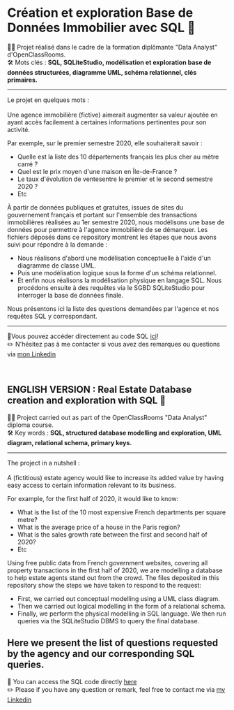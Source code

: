 # Création et exploration Base de Données Immobilier avec SQL 🏡

👨‍🎓 Projet réalisé dans le cadre de la formation diplômante "Data Analyst" d'OpenClassRooms.<br>
🛠 Mots clés : **SQL, SQLiteStudio, modélisation et exploration base de données structurées, diagramme UML, schéma relationnel, clés primaires.**

---

Le projet en quelques mots :<br>
<br>Une agence immobilière (fictive) aimerait augmenter sa valeur ajoutée en ayant accès facilement à certaines informations pertinentes pour son activité.

Par exemple, sur le premier semestre 2020, elle souhaiterait savoir  :
- Quelle est la liste des 10 départements français les plus cher au mètre carré ?
- Quel est le prix moyen d'une maison en Île-de-France ?
- Le taux d'évolution de ventesentre le premier et le second semestre 2020 ?
- Etc

À partir de données publiques et gratuites, issues de sites du gouvernement français et portant sur l'ensemble des transactions immobilières réalisées au 1er semestre 2020, nous modélisons une base de données pour permettre à l'agence immobilière de se démarquer.
Les fichiers déposés dans ce repository montrent les étapes que nous avons suivi pour répondre à la demande :
- Nous réalisons d'abord une modélisation conceptuelle à l'aide d'un diagramme de classe UML.
- Puis une modélisation logique sous la forme d'un schéma relationnel.
- Et enfin nous réalisons la modélisation physique en langage SQL.
Nous procédons ensuite à des requêtes via le SGBD SQLiteStudio pour interroger la base de données finale.

Nous présentons ici la liste des questions demandées par l'agence et nos requêtes SQL y correspondant.

---

👋Vous pouvez accéder directement au code SQL [ici](https://github.com/florian-thouraud/Base-de-donnes-Immo-SQL/blob/main/Thouraud_Florian_4_Requ%C3%AAtes_SQL_avec_r%C3%A9sultats_112022.pdf)!<br>
✏️ N'hésitez pas à me contacter si vous avez des remarques ou questions via [mon Linkedin](https://www.linkedin.com/in/florian-thouraud)
<br>

<br>

## ENGLISH VERSION : Real Estate Database creation and exploration with SQL 🏡

👨‍🎓 Project carried out as part of the OpenClassRooms "Data Analyst" diploma course.<br>
🛠 Key words : **SQL, structured database modelling and exploration, UML diagram, relational schema, primary keys.**

---

The project in a nutshell :<br>
<br>A (fictitious) estate agency would like to increase its added value by having easy access to certain information relevant to its business.

For example, for the first half of 2020, it would like to know:
- What is the list of the 10 most expensive French departments per square metre?
- What is the average price of a house in the Paris region?
- What is the sales growth rate between the first and second half of 2020?
- Etc

Using free public data from French government websites, covering all property transactions in the first half of 2020, we are modelling a database to help estate agents stand out from the crowd.
The files deposited in this repository show the steps we have taken to respond to the request:
- First, we carried out conceptual modelling using a UML class diagram.
- Then we carried out logical modelling in the form of a relational schema.
- Finally, we perform the physical modelling in SQL language.
We then run queries via the SQLiteStudio DBMS to query the final database.

Here we present the list of questions requested by the agency and our corresponding SQL queries.
---

👋 You can access the SQL code directly [here](https://github.com/florian-thouraud/Base-de-donnes-Immo-SQL/blob/main/Thouraud_Florian_4_Requ%C3%AAtes_SQL_avec_r%C3%A9sultats_112022.pdf)<br>
✏️ Please if you have any question or remark, feel free to contact me via [my Linkedin](https://www.linkedin.com/in/florian-thouraud)
